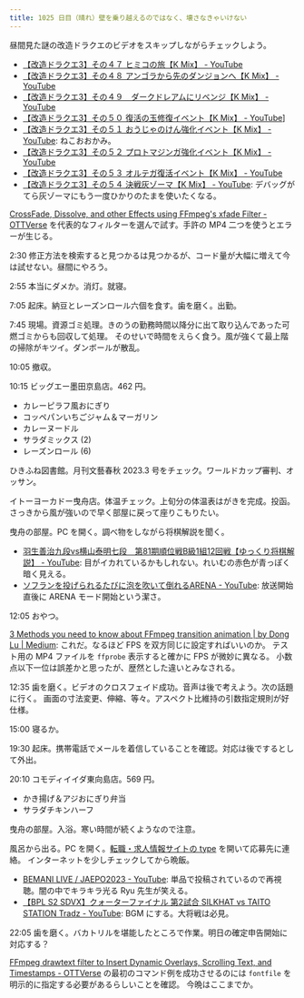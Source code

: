 ```yaml
---
title: 1025 日目（晴れ）壁を乗り越えるのではなく、壊さなきゃいけない
---
```


昼間見た謎の改造ドラクエのビデオをスキップしながらチェックしよう。

* [【改造ドラクエ3】その４７ ヒミコの旅【K Mix】 - YouTube](https://www.youtube.com/watch?v=2ipS8GdShn8)
* [【改造ドラクエ3】その４８ アンゴラから先のダンジョンへ【K Mix】 - YouTube](https://www.youtube.com/watch?v=9yLwMNOFHr8)
* [【改造ドラクエ3】その４９　ダークドレアムにリベンジ【K Mix】 - YouTube](https://www.youtube.com/watch?v=f1NAty5uhGA)
* [【改造ドラクエ3】その５０ 復活の玉修復イベント【K Mix】 - YouTube](https://www.youtube.com/watch?v=0-HAtz7ef5g)]
* [【改造ドラクエ3】その５１ おうじゃのけん強化イベント【K Mix】 - YouTube](https://www.youtube.com/watch?v=bVRt-2-dzdg):
  ねこおおかみ。
* [【改造ドラクエ3】その５２ プロトマジンガ強化イベント【K Mix】 - YouTube](https://www.youtube.com/watch?v=2oQw48b38eo)
* [【改造ドラクエ3】その５３ オルテガ復活イベント【K Mix】 - YouTube](https://www.youtube.com/watch?v=3Lc5dmeZm68)
* [【改造ドラクエ3】その５４ 決戦灰ゾーマ【K Mix】 - YouTube](https://www.youtube.com/watch?v=MXvIzcFhBPs):
  デバッグがてら灰ゾーマにもう一度ひかりのたまを使いたくなる。

[CrossFade, Dissolve, and other Effects using FFmpeg's xfade Filter - OTTVerse](https://ottverse.com/crossfade-between-videos-ffmpeg-xfade-filter/)
を代表的なフィルターを選んで試す。手許の MP4 二つを使うとエラーが生じる。

2:30 修正方法を検索すると見つかるは見つかるが、コード量が大幅に増えて今は試せない。昼間にやろう。

2:55 本当にダメか。消灯。就寝。

7:05 起床。納豆とレーズンロール六個を食す。歯を磨く。出勤。

7:45 現場。資源ゴミ処理。きのうの勤務時間以降分に出て取り込んであった可燃ゴミからも回収して処理。
そのせいで時間をえらく食う。風が強くて最上階の掃除がキツイ。ダンボールが散乱。

10:05 撤収。

10:15 ビッグエー墨田京島店。462 円。

* カレーピラフ風おにぎり
* コッペパンいちごジャム＆マーガリン
* カレーヌードル
* サラダミックス (2)
* レーズンロール (6)

ひきふね図書館。月刊文藝春秋 2023.3 号をチェック。ワールドカップ審判、オッサン。

イトーヨーカドー曳舟店。体温チェック。上旬分の体温表はがきを完成。投函。
さっきから風が強いので早く部屋に戻って座りこもりたい。

曳舟の部屋。PC を開く。調べ物をしながら将棋解説を聞く。

* [羽生善治九段vs横山泰明七段　第81期順位戦B級1組12回戦【ゆっくり将棋解説】 - YouTube](https://www.youtube.com/watch?v=iFDtzuJEYbY):
  目がイカれているかもしれない。れいむの赤色が青っぽく暗く見える。
* [ソフランを投げられるたびに泡を吹いて倒れるARENA - YouTube](https://www.youtube.com/watch?v=nk7eGN1IGlU):
  放送開始直後に ARENA モード開始という潔さ。

12:05 おやつ。

[3 Methods you need to know about FFmpeg transition animation &#x7c; by Dong Lu &#x7c; Medium](https://donglumail.medium.com/3-methods-you-need-to-know-for-ffmpeg-transition-animation-7d2ea8f7ced7):
これだ。なるほど FPS を双方同じに設定すればいいのか。
テスト用の MP4 ファイルを `ffprobe` 表示すると確かに FPS が微妙に異なる。
小数点以下一位は誤差かと思ったが、歴然とした違いとみなされる。

12:35 歯を磨く。ビデオのクロスフェイド成功。音声は後で考えよう。次の話題に行く。
画面の寸法変更、伸縮、等々。アスペクト比維持の引数指定規則が好仕様。

15:00 寝るか。

19:30 起床。携帯電話でメールを着信していることを確認。対応は後でするとして外出。

20:10 コモディイイダ東向島店。569 円。

* かき揚げ＆アジおにぎり弁当
* サラダチキンハーフ

曳舟の部屋。入浴。寒い時間が続くようなので注意。

風呂から出る。PC を開く。[転職・求人情報サイトの type](https://type.jp/) を開いて応募先に連絡。
インターネットを少しチェックしてから晩飯。

* [BEMANI LIVE / JAEPO2023 - YouTube](https://www.youtube.com/watch?v=8WqZ9m9joos):
  単品で投稿されているので再視聴。闇の中でキラキラ光る Ryu 先生が笑える。
* [【BPL S2 SDVX】クォーターファイナル 第2試合 SILKHAT vs TAITO STATION Tradz - YouTube](https://www.youtube.com/watch?v=LzeY1XHTBbY):
  BGM にする。大将戦は必見。

22:05 歯を磨く。バカトリルを堪能したところで作業。明日の確定申告開始に対応する？

[FFmpeg drawtext filter to Insert Dynamic Overlays, Scrolling Text, and Timestamps - OTTVerse](https://ottverse.com/ffmpeg-drawtext-filter-dynamic-overlays-timecode-scrolling-text-credits/)
の最初のコマンド例を成功させるのには `fontfile` を明示的に指定する必要があるらしいことを確認。
今晩はここまでか。
